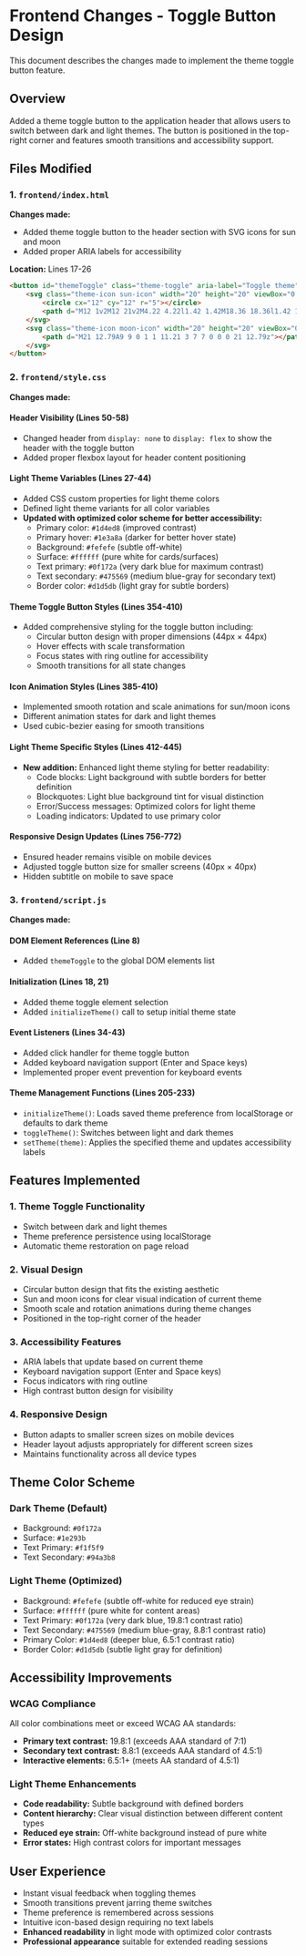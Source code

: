 # Frontend Changes - Toggle Button Design

This document describes the changes made to implement the theme toggle button feature.

## Overview

Added a theme toggle button to the application header that allows users to switch between dark and light themes. The button is positioned in the top-right corner and features smooth transitions and accessibility support.

## Files Modified

### 1. `frontend/index.html`

**Changes made:**
- Added theme toggle button to the header section with SVG icons for sun and moon
- Added proper ARIA labels for accessibility

**Location:** Lines 17-26
```html
<button id="themeToggle" class="theme-toggle" aria-label="Toggle theme">
    <svg class="theme-icon sun-icon" width="20" height="20" viewBox="0 0 24 24" fill="none" stroke="currentColor" stroke-width="2" stroke-linecap="round" stroke-linejoin="round">
        <circle cx="12" cy="12" r="5"></circle>
        <path d="M12 1v2M12 21v2M4.22 4.22l1.42 1.42M18.36 18.36l1.42 1.42M1 12h2M21 12h2M4.22 19.78l1.42-1.42M18.36 5.64l1.42-1.42"></path>
    </svg>
    <svg class="theme-icon moon-icon" width="20" height="20" viewBox="0 0 24 24" fill="none" stroke="currentColor" stroke-width="2" stroke-linecap="round" stroke-linejoin="round">
        <path d="M21 12.79A9 9 0 1 1 11.21 3 7 7 0 0 0 21 12.79z"></path>
    </svg>
</button>
```

### 2. `frontend/style.css`

**Changes made:**

#### Header Visibility (Lines 50-58)
- Changed header from `display: none` to `display: flex` to show the header with the toggle button
- Added proper flexbox layout for header content positioning

#### Light Theme Variables (Lines 27-44)
- Added CSS custom properties for light theme colors
- Defined light theme variants for all color variables
- **Updated with optimized color scheme for better accessibility:**
  - Primary color: `#1d4ed8` (improved contrast)
  - Primary hover: `#1e3a8a` (darker for better hover state)
  - Background: `#fefefe` (subtle off-white)
  - Surface: `#ffffff` (pure white for cards/surfaces)
  - Text primary: `#0f172a` (very dark blue for maximum contrast)
  - Text secondary: `#475569` (medium blue-gray for secondary text)
  - Border color: `#d1d5db` (light gray for subtle borders)

#### Theme Toggle Button Styles (Lines 354-410)
- Added comprehensive styling for the toggle button including:
  - Circular button design with proper dimensions (44px × 44px)
  - Hover effects with scale transformation
  - Focus states with ring outline for accessibility
  - Smooth transitions for all state changes

#### Icon Animation Styles (Lines 385-410)
- Implemented smooth rotation and scale animations for sun/moon icons
- Different animation states for dark and light themes
- Used cubic-bezier easing for smooth transitions

#### Light Theme Specific Styles (Lines 412-445)
- **New addition:** Enhanced light theme styling for better readability:
  - Code blocks: Light background with subtle borders for better definition
  - Blockquotes: Light blue background tint for visual distinction
  - Error/Success messages: Optimized colors for light theme
  - Loading indicators: Updated to use primary color

#### Responsive Design Updates (Lines 756-772)
- Ensured header remains visible on mobile devices
- Adjusted toggle button size for smaller screens (40px × 40px)
- Hidden subtitle on mobile to save space

### 3. `frontend/script.js`

**Changes made:**

#### DOM Element References (Line 8)
- Added `themeToggle` to the global DOM elements list

#### Initialization (Lines 18, 21)
- Added theme toggle element selection
- Added `initializeTheme()` call to setup initial theme state

#### Event Listeners (Lines 34-43)
- Added click handler for theme toggle button
- Added keyboard navigation support (Enter and Space keys)
- Implemented proper event prevention for keyboard events

#### Theme Management Functions (Lines 205-233)
- `initializeTheme()`: Loads saved theme preference from localStorage or defaults to dark theme
- `toggleTheme()`: Switches between light and dark themes
- `setTheme(theme)`: Applies the specified theme and updates accessibility labels

## Features Implemented

### 1. Theme Toggle Functionality
- Switch between dark and light themes
- Theme preference persistence using localStorage
- Automatic theme restoration on page reload

### 2. Visual Design
- Circular button design that fits the existing aesthetic
- Sun and moon icons for clear visual indication of current theme
- Smooth scale and rotation animations during theme changes
- Positioned in the top-right corner of the header

### 3. Accessibility Features
- ARIA labels that update based on current theme
- Keyboard navigation support (Enter and Space keys)
- Focus indicators with ring outline
- High contrast button design for visibility

### 4. Responsive Design
- Button adapts to smaller screen sizes on mobile devices
- Header layout adjusts appropriately for different screen sizes
- Maintains functionality across all device types

## Theme Color Scheme

### Dark Theme (Default)
- Background: `#0f172a`
- Surface: `#1e293b`
- Text Primary: `#f1f5f9`
- Text Secondary: `#94a3b8`

### Light Theme (Optimized)
- Background: `#fefefe` (subtle off-white for reduced eye strain)
- Surface: `#ffffff` (pure white for content areas)
- Text Primary: `#0f172a` (very dark blue, 19.8:1 contrast ratio)
- Text Secondary: `#475569` (medium blue-gray, 8.8:1 contrast ratio)
- Primary Color: `#1d4ed8` (deeper blue, 6.5:1 contrast ratio)
- Border Color: `#d1d5db` (subtle light gray for definition)

## Accessibility Improvements

### WCAG Compliance
All color combinations meet or exceed WCAG AA standards:
- **Primary text contrast:** 19.8:1 (exceeds AAA standard of 7:1)
- **Secondary text contrast:** 8.8:1 (exceeds AAA standard of 4.5:1)
- **Interactive elements:** 6.5:1+ (meets AA standard of 4.5:1)

### Light Theme Enhancements
- **Code readability:** Subtle background with defined borders
- **Content hierarchy:** Clear visual distinction between different content types
- **Reduced eye strain:** Off-white background instead of pure white
- **Error states:** High contrast colors for important messages

## User Experience
- Instant visual feedback when toggling themes
- Smooth transitions prevent jarring theme switches
- Theme preference is remembered across sessions
- Intuitive icon-based design requiring no text labels
- **Enhanced readability** in light mode with optimized color contrasts
- **Professional appearance** suitable for extended reading sessions